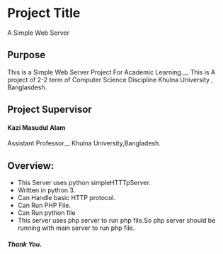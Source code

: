 # Project Title

A Simple Web Server


## Purpose

This is a Simple Web Server Project For Academic Learning.__
This is A project of 2-2 term of Computer Science Discipline Khulna University , Banglasdesh.

## Project Supervisor

#### Kazi Masudul Alam
 Assistant Professor__
 Khulna University,Bangladesh.

## Overview:

* This Server uses python simpleHTTTpServer.
* Written in python 3.
* Can Handle basic HTTP protocol.
* Can Run PHP File.
* Can Run python file
* This server uses php server to run php file.So php server should be running with main server to run php file.
	
##### Thank You.
